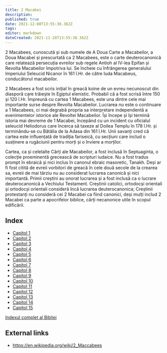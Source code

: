```yaml
---
title: 2 Macabei
description: 
published: true
date: 2021-12-08T13:55:38.362Z
tags: 
editor: markdown
dateCreated: 2021-11-28T13:55:38.362Z
---
```


2 Macabees, cunoscută și sub numele de A Doua Carte a Macabeilor, a Doua Macabei și prescurtată ca 2 Macabees, este o carte deuterocanonică care relatează persecuția evreilor sub regele Antioh al IV-lea Epifan și Revolta Macabeilor împotriva lui. Se încheie cu înfrângerea generalului Imperiului Seleucid Nicanor în 161 î.Hr. de către Iuda Macabeus, conducătorul macabeilor.

2 Macabees a fost scris inițial în greacă koine de un evreu necunoscut din diasporă care trăiește în Egiptul elenistic. Probabil că a fost scrisă între 150 și 120 î.Hr. Împreună cu cartea 1 Macabees, este una dintre cele mai importante surse despre Revolta Macabeilor. Lucrarea nu este o continuare a 1 Macabees, ci mai degrabă propria sa interpretare independentă a evenimentelor istorice ale Revoltei Macabeilor. Își începe și își termină istoria mai devreme de 1 Macabei, începând cu un incident cu oficialul seleucid Heliodorus care încerca să taxeze al Doilea Templu în 178 î.Hr. și terminându-se cu Bătălia de la Adasa din 161 î.Hr. Unii savanți cred că cartea este influențată de tradiția fariseică, cu secțiuni care includ o susținere a rugăciunii pentru morți și o înviere a morților.

Cartea, ca și celelalte Cărți ale Macabeilor, a fost inclusă în Septuaginta, o colecție proeminentă grecească de scripturi iudaice. Nu a fost tradus prompt în ebraică și nici inclus în canonul ebraic masoretic, Tanakh. Deși ar fi fost citită de evreii vorbitori de greacă în cele două secole de la crearea sa, evreii de mai târziu nu au considerat lucrarea canonică și nici importantă. Primii creștini au onorat lucrarea și a fost inclusă ca o lucrare deuterocanonică a Vechiului Testament. Creștinii catolici, ortodocși orientali și ortodocși orientali consideră încă lucrarea deuterocanonica; Creștinii protestanți nu consideră cei 2 Macabei ca fiind canonici, deși mulți includ 2 Macabei ca parte a apocrifelor biblice, cărți necanonice utile în scopul edificării.

## Index

- [Capitol 1](/ro/Bible/2_Maccabees/1)
- [Capitol 2](/ro/Bible/2_Maccabees/2)
- [Capitol 3](/ro/Bible/2_Maccabees/3)
- [Capitol 4](/ro/Bible/2_Maccabees/4)
- [Capitol 5](/ro/Bible/2_Maccabees/5)
- [Capitol 6](/ro/Bible/2_Maccabees/6)
- [Capitol 7](/ro/Bible/2_Maccabees/7)
- [Capitol 8](/ro/Bible/2_Maccabees/8)
- [Capitol 9](/ro/Bible/2_Maccabees/9)
- [Capitol 10](/ro/Bible/2_Maccabees/10)
- [Capitol 11](/ro/Bible/2_Maccabees/11)
- [Capitol 12](/ro/Bible/2_Maccabees/12)
- [Capitol 13](/ro/Bible/2_Maccabees/13)
- [Capitol 14](/ro/Bible/2_Maccabees/14)
- [Capitol 15](/ro/Bible/2_Maccabees/15)



[Indexul complet al Bibliei](/ro/index/bible)


## External links

- https://en.wikipedia.org/wiki/2_Maccabees